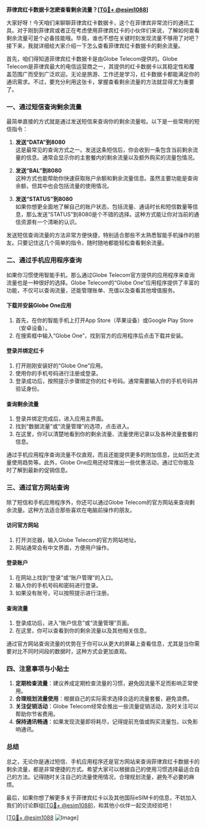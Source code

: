 **菲律宾红卡数据卡怎麽查看剩余流量？[[TG💪+ @esim1088](https://t.me/s/esim1088)]**

大家好呀！今天咱们来聊聊菲律宾红卡数据卡，这个在菲律宾非常流行的通讯工具。对于刚到菲律宾或者正在考虑使用菲律宾红卡的小伙伴们来说，了解如何查看剩余流量可是个必备技能哦。毕竟，谁也不想在关键时刻发现流量不够用了对吧？接下来，我就详细给大家介绍一下怎么查看菲律宾红卡数据卡的剩余流量。

首先，咱们得知道菲律宾红卡数据卡是由Globe Telecom提供的。Globe Telecom是菲律宾最大的电信运营商之一，其提供的红卡数据卡以其稳定性和覆盖范围广而受到广泛欢迎。无论是旅游、工作还是学习，红卡数据卡都能满足你的通讯需求。不过，要充分利用这张卡，掌握查看剩余流量的方法就显得尤为重要了。

### **一、通过短信查询剩余流量**

最简单直接的方式就是通过发送短信来查询你的剩余流量啦。以下是一些常用的短信指令：

1. **发送“DATA”到8080**  
   这是最常见的查询方式之一。发送这条短信后，你会收到一条包含当前剩余流量的信息。通常会显示你的主套餐内的剩余流量以及额外购买的流量包情况。

2. **发送“BAL”到8080**  
   这种方式也能帮助你快速获取账户余额和剩余流量信息。虽然主要功能是查询余额，但其中也会包括流量的使用情况。

3. **发送“STATUS”到8080**  
   如果你想更全面地了解自己的账户状态，包括流量、通话时长和短信数量等信息，那么发送“STATUS”到8080是个不错的选择。这种方式能让你对当前的通信资源有一个清晰的认识。

发送短信查询流量的方法非常方便快捷，特别适合那些不太熟悉智能手机操作的朋友。只要记住这几个简单的指令，随时随地都能轻松查看剩余流量。

### **二、通过手机应用程序查询**

如果你习惯使用智能手机，那么通过Globe Telecom官方提供的应用程序来查询流量也是一种很好的选择。Globe Telecom的“Globe One”应用程序提供了丰富的功能，不仅可以查询流量，还能管理账单、充值以及查看其他增值服务。

#### **下载并安装Globe One应用**
1. 首先，在你的智能手机上打开App Store（苹果设备）或Google Play Store（安卓设备）。
2. 在搜索框中输入“Globe One”，找到官方的应用程序后点击下载并安装。

#### **登录并绑定红卡**
1. 打开刚刚安装好的“Globe One”应用。
2. 使用你的手机号码进行注册或登录。
3. 登录成功后，按照提示步骤绑定你的红卡号码。通常需要输入你的手机号码并验证身份。

#### **查询剩余流量**
1. 登录并绑定完成后，进入应用主界面。
2. 找到“数据流量”或“流量管理”的选项，点击进入。
3. 在这里，你可以清楚地看到你的剩余流量、流量使用记录以及各种流量套餐的信息。

通过手机应用程序查询流量不仅直观，而且还能提供更多的附加信息，比如历史流量使用趋势等。此外，Globe One应用还经常推出一些优惠活动，通过它你能及时了解到最新的促销信息。

### **三、通过官方网站查询**

除了短信和手机应用程序外，你还可以通过Globe Telecom的官方网站来查询剩余流量。这种方法适合那些喜欢在电脑前操作的朋友。

#### **访问官方网站**
1. 打开浏览器，输入Globe Telecom的官方网站地址。
2. 网站通常会有中文界面，方便用户操作。

#### **登录账户**
1. 在网站上找到“登录”或“账户管理”的入口。
2. 输入你的手机号码和密码进行登录。
3. 如果没有账号，可以按照提示进行注册。

#### **查询流量**
1. 登录成功后，进入“账户信息”或“流量管理”页面。
2. 在这里，你可以查看到你的剩余流量以及其他相关信息。

通过官方网站查询流量的优势在于你可以从更大的屏幕上查看信息，尤其是当你需要对比不同时间段的数据时，这种方式会更加直观。

### **四、注意事项与小贴士**

1. **定期检查流量**：建议养成定期检查流量的习惯，避免因流量不足而影响正常使用。
2. **合理规划流量使用**：根据自己的实际需求选择合适的流量套餐，避免浪费。
3. **关注促销活动**：Globe Telecom经常会推出一些流量促销活动，及时关注可以帮助你节省费用。
4. **保持通讯畅通**：如果发现流量即将耗尽，记得提前充值或购买流量包，以免影响通讯。

### **总结**

总之，无论你是通过短信、手机应用程序还是官方网站来查询菲律宾红卡数据卡的剩余流量，都是非常便捷的方式。希望大家可以根据自己的使用习惯选择最适合自己的方法。记得随时关注自己的流量使用情况，合理规划流量，避免不必要的麻烦。

最后，如果你想了解更多关于菲律宾红卡以及其他国际eSIM卡的信息，不妨加入我们的讨论群组[[TG💪+ @esim1088](https://t.me/s/esim1088)]，和其他小伙伴一起交流经验吧！

[[TG💪+ @esim1088](https://t.me/s/esim1088) ![Image](https://i.postimg.cc/4NQfJmqS/Snipaste-2025-05-13-00-14-12.png)]